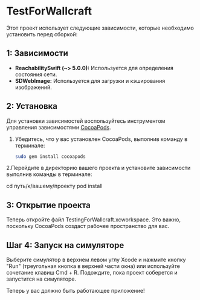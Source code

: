 # TestForWallcraft

Этот проект использует следующие зависимости, которые необходимо установить перед сборкой:

## 1: Зависимости

- **ReachabilitySwift (~> 5.0.0):** Используется для определения состояния сети.
- **SDWebImage:** Используется для загрузки и кэширования изображений.

## 2: Установка

Для установки зависимостей воспользуйтесь инструментом управления зависимостями [CocoaPods](https://cocoapods.org/).

1. Убедитесь, что у вас установлен CocoaPods, выполнив команду в терминале:

   ```bash
   sudo gem install cocoapods
   
2.Перейдите в директорию вашего проекта и установите зависимости выполнив команды в терминале:

cd путь/к/вашему/проекту
pod install

## 3: Открытие проекта
Теперь откройте файл TestingForWallcraft.xcworkspace. Это важно, поскольку CocoaPods создаст рабочее пространство для вас.
## Шаг 4: Запуск на симуляторе
Выберите симулятор в верхнем левом углу Xcode и нажмите кнопку "Run" (треугольная кнопка в верхней части окна) или используйте сочетание клавиш Cmd + R. Подождите, пока проект соберется и запустится на симуляторе.

Теперь у вас должно быть работающее приложение!

